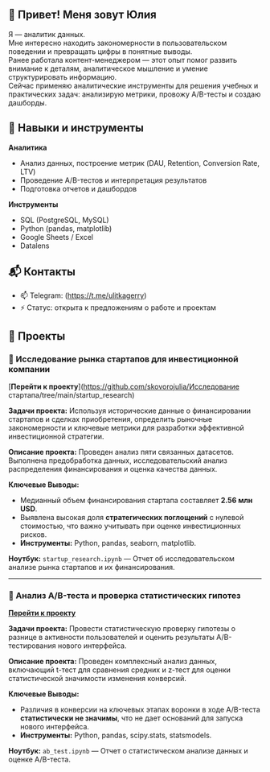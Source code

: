 ## 👋 Привет! Меня зовут Юлия


Я — аналитик данных.  
Мне интересно находить закономерности в пользовательском поведении и превращать цифры в понятные выводы.  
Ранее работала контент-менеджером — этот опыт помог развить внимание к деталям, аналитическое мышление и умение структурировать информацию.  
Сейчас применяю аналитические инструменты для решения учебных и практических задач: анализирую метрики, провожу A/B-тесты и создаю дашборды.

## 🔧 Навыки и инструменты

**Аналитика**
- Анализ данных, построение метрик (DAU, Retention, Conversion Rate, LTV)  
- Проведение A/B-тестов и интерпретация результатов  
- Подготовка отчетов и дашбордов

**Инструменты**
- SQL (PostgreSQL, MySQL)  
- Python (pandas, matplotlib)
-  Google Sheets / Excel
-  Datalens

## 📬 Контакты
- 📫 Telegram: (https://t.me/ulitkagerry)
-  ⚡ Статус: открыта к предложениям о работе и проектам  


## 📂 Проекты

### 💼 Исследование рынка стартапов для инвестиционной компании

[**Перейти к проекту**](https://github.com/skovorojulia/Исследование стартапа/tree/main/startup_research)

**Задачи проекта:** Используя исторические данные о финансировании стартапов и сделках приобретения, определить рыночные закономерности и ключевые метрики для разработки эффективной инвестиционной стратегии.

**Описание проекта:** Проведен анализ пяти связанных датасетов. Выполнена предобработка данных, исследовательский анализ распределения финансирования и оценка качества данных.

**Ключевые Выводы:**
* Медианный объем финансирования стартапа составляет **2.56 млн USD**.
* Выявлена высокая доля **стратегических поглощений** с нулевой стоимостью, что важно учитывать при оценке инвестиционных рисков.
* **Инструменты:** Python, pandas, seaborn, matplotlib.

**Ноутбук:** `startup_research.ipynb` — Отчет об исследовательском анализе рынка стартапов и их финансирования.

---

### 🚀 Анализ A/B-теста и проверка статистических гипотез

[**Перейти к проекту**](ВСТАВЬТЕ_ССЫЛКУ_НА_ПАПКУ_ab_test)

**Задачи проекта:** Провести статистическую проверку гипотезы о разнице в активности пользователей и оценить результаты A/B-тестирования нового интерфейса.

**Описание проекта:** Проведен комплексный анализ данных, включающий t-тест для сравнения средних и z-тест для оценки статистической значимости изменения конверсий.

**Ключевые Выводы:**
* Различия в конверсии на ключевых этапах воронки в ходе A/B-теста **статистически не значимы**, что не дает оснований для запуска нового интерфейса.
* **Инструменты:** Python, pandas, scipy.stats, statsmodels.

**Ноутбук:** `ab_test.ipynb` — Отчет о статистическом анализе данных и оценке A/B-теста.
